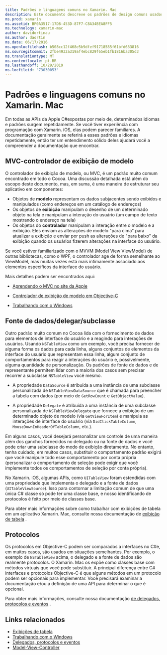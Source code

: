 ```yaml
---
title: Padrões e linguagens comuns no Xamarin. Mac
description: Este documento descreve os padrões de design comuns usados durante a criação de aplicativos Xamarin. Mac. Ele aborda o padrão Model-View-Controller, a fonte de dados e os padrões de representante e os protocolos.
ms.prod: xamarin
ms.assetid: BF0A3517-17D8-453D-87F7-C8A34BEA8FF5
ms.technology: xamarin-mac
author: davidortinau
ms.author: daortin
ms.date: 06/17/2016
ms.openlocfilehash: b508cc12f468e5b9dfef91718585f61bfd633816
ms.sourcegitcommit: 2fbe4932a319af4ebc829f65eb1fb1816ba305d3
ms.translationtype: MT
ms.contentlocale: pt-BR
ms.lasthandoff: 10/29/2019
ms.locfileid: "73030053"
---
```

# <a name="common-patterns-and-idioms-in-xamarinmac"></a>Padrões e linguagens comuns no Xamarin. Mac

Em todas as APIs da Apple C#expostas por meio de, determinados idiomas e padrões surgem repetidamente. Se você tiver experiência com programação com Xamarin. iOS, elas podem parecer familiares. A documentação geralmente se referirá a esses padrões e idiomas repetidamente, então ter um entendimento sólido deles ajudará você a compreender a documentação que encontrar.

## <a name="mvc---model-view-controller"></a>MVC-controlador de exibição de modelo

O controlador de exibição de modelo, ou MVC, é um padrão muito comum encontrado em todo o Cocoa. Uma discussão detalhada está além do escopo deste documento, mas, em suma, é uma maneira de estruturar seu aplicativo em componentes:

- Objetos de **modelo** representam os dados subjacentes sendo exibidos e manipulados (como endereços em um catálogo de endereços)
- Os objetos de **exibição** manipulam o desenho de um determinado objeto na tela e manipulam a interação do usuário (um campo de texto mostrando o endereço na tela)
- Os objetos do **controlador** manipulam a interação entre o modelo e a exibição. Eles enviam as alterações de modelo "para cima" para atualizar a exibição e enviar por push as alterações de "para baixo" da exibição quando os usuários fizerem alterações na interface do usuário.

Se você estiver familiarizado com o MVVM (Model View ViewModel) de outras bibliotecas, como o WPF, o controlador age de forma semelhante ao ViewModel, mas muitas vezes está mais intimamente associado aos elementos específicos da interface do usuário.

Mais detalhes podem ser encontrados aqui:

- [Aprendendo o MVC no site da Apple](https://developer.apple.com/library/ios/documentation/general/conceptual/devpedia-cocoacore/MVC.html)

- [Controlador de exibição de modelo em Objective-C](https://developer.apple.com/library/ios/documentation/general/conceptual/CocoaEncyclopedia/Model-View-Controller/Model-View-Controller.html)
- [Trabalhando com o Windows](~/mac/user-interface/window.md)

## <a name="data-source--delegate--subclassing"></a>Fonte de dados/delegar/subclasse

Outro padrão muito comum no Cocoa lida com o fornecimento de dados para elementos de interface do usuário e a reagindo para interações de usuários. Usando `NSTableView` como um exemplo, você precisa fornecer de alguma forma os dados para cada linha, alguns conjuntos de elementos da interface do usuário que representam essa linha, algum conjunto de comportamentos para reagir a interações do usuário e, possivelmente, alguma quantidade de personalização. Os padrões de fonte de dados e de representante permitem lidar com a maioria dos casos sem precisar recorrer a subclasse `NSTableView` você mesmo.

- A propriedade `DataSource` é atribuída a uma instância de uma subclasse personalizada de `NSTableViewDataSource` que é chamada para preencher a tabela com dados (por meio de `GetRowCount` e `GetObjectValue`).

- A propriedade `Delegate` é atribuída a uma instância de uma subclasse personalizada de `NSTableViewDelegate` que fornece a exibição de um determinado objeto de modelo (via `GetViewForItem`) e manipula as interações de interface do usuário (via `DidClickTableColumn`, `MouseDownInHeaderOfTableColumn`, etc.).

Em alguns casos, você desejará personalizar um controle de uma maneira além dos ganchos fornecidos no delegado ou na fonte de dados e você pode criar uma subclasse do modo de exibição diretamente. No entanto, tenha cuidado, em muitos casos, substituir o comportamento padrão exigirá que você manipule todo esse comportamento por conta própria (personalizar o comportamento de seleção pode exigir que você implemente todos os comportamentos de seleção por conta própria).

No Xamarin. iOS, algumas APIs, como `UITableView` foram estendidas com uma propriedade que implementa o delegado e a fonte de dados (`UITableViewSource`). Isso para contornar a limitação comum de que uma única C# classe só pode ter uma classe base, e nosso identificando de protocolos é feito por meio de classes base.

Para obter mais informações sobre como trabalhar com exibições de tabela em um aplicativo Xamarin. Mac, consulte nossa documentação de [exibição de tabela](~/mac/user-interface/table-view.md) .

## <a name="protocols"></a>Protocolos

Os protocolos em Objective-C podem ser comparados a interfaces no C#e, em muitos casos, são usados em situações semelhantes. Por exemplo, o exemplo de `NSTableView` acima, o delegado e a fonte de dados são realmente protocolos. O Xamarin. Mac os expõe como classes base com métodos virtuais que você pode substituir. A principal diferença entre C# interfaces e protocolos Objective-C é que alguns métodos em um protocolo podem ser opcionais para implementar. Você precisará examinar a documentação e/ou a definição de uma API para determinar o que é opcional.

Para obter mais informações, consulte nossa documentação [de delegados, protocolos e eventos](~/ios/app-fundamentals/delegates-protocols-and-events.md) .

## <a name="related-links"></a>Links relacionados

- [Exibições de tabela](~/mac/user-interface/table-view.md)
- [Trabalhando com o Windows](~/mac/user-interface/window.md)
- [Delegados, protocolos e eventos](~/ios/app-fundamentals/delegates-protocols-and-events.md)
- [Model-View-Controller](https://developer.apple.com/library/ios/documentation/general/conceptual/CocoaEncyclopedia/Model-View-Controller/Model-View-Controller.html)

